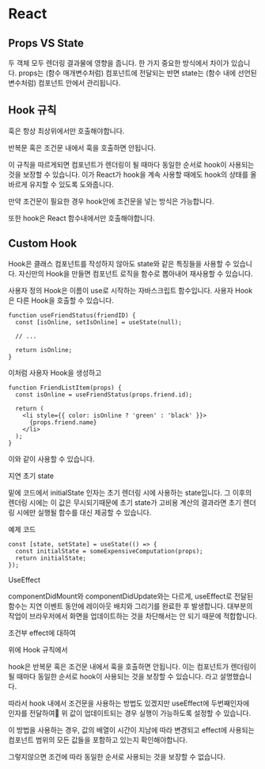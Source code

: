 # React

## Props VS State

두 객체 모두 렌더링 결과물에 영향을 줍니다.
한 가지 중요한 방식에서 차이가 있습니다.
props는 (함수 매개변수처럼) 컴포넌트에 전달되는 반면
state는 (함수 내에 선언된 변수처럼) 컴포넌트 안에서 관리됩니다.

## Hook 규칙

훅은 항상 최상위에서만 호출해야합니다.

반복문 혹은 조건문 내에서 훅을 호출하면 안됩니다.

이 규칙을 따르게되면
컴포넌트가 렌더링이 될 때마다 동일한 순서로 hook이 사용되는 것을 보장할 수 있습니다.
이가 React가 hook을 계속 사용할 때에도 hook의 상태를 올바르게 유지할 수 있도록 도와줍니다.

만약 조건문이 필요한 경우 hook안에 조건문을 넣는 방식은 가능합니다.

또한 hook은 React 함수내에서만 호출해야합니다.

## Custom Hook

Hook은 클래스 컴포넌트를 작성하지 않아도 state와 같은 특징들을 사용할 수 있습니다.
자신만의 Hook을 만들면 컴포넌트 로직을 함수로 뽑아내어 재사용할 수 있습니다.

사용자 정의 Hook은 이름이 use로 시작하는 자바스크립트 함수입니다.
사용자 Hook은 다른 Hook을 호출할 수 있습니다.

```
function useFriendStatus(friendID) {
  const [isOnline, setIsOnline] = useState(null);

  // ...

  return isOnline;
}
```

이처럼 사용자 Hook을 생성하고

```
function FriendListItem(props) {
  const isOnline = useFriendStatus(props.friend.id);

  return (
    <li style={{ color: isOnline ? 'green' : 'black' }}>
      {props.friend.name}
    </li>
  );
}
```

이와 같이 사용할 수 있습니다.

지연 초기 state

밑에 코드에서 initialState 인자는 초기 렌더링 시에 사용하는 state입니다.
그 이후의 렌더링 시에는 이 값은 무시되기때문에 초기 state가 고비용 계산의 결과라면
초기 렌더링 시에만 실행될 함수를 대신 제공할 수 있습니다.

예제 코드

```
const [state, setState] = useState(() => {
  const initialState = someExpensiveComputation(props);
  return initialState;
});
```

UseEffect

componentDidMount와 componentDidUpdate와는 다르게,
useEffect로 전달된 함수는 지연 이벤트 동안에 레이아웃 배치와 그리기를 완료한 후 발생합니다.
대부분의 작업이 브라우저에서 화면을 업데이트하는 것을 차단해서는 안 되기 때문에 적합합니다.

조건부 effect에 대하여

위에 Hook 규칙에서

hook은 반복문 혹은 조건문 내에서 훅을 호출하면 안됩니다.
이는 컴포넌트가 렌더링이 될 때마다 동일한 순서로 hook이 사용되는 것을 보장할 수 있습니다.
라고 설명했습니다.

따라서 hook 내에서 조건문을 사용하는 방법도 있겠지만
useEffect에 두번째인자에 인자를 전달하여 위 값이 업데이트되는 경우 실행이 가능하도록 설정할 수 있습니다.

이 방법을 사용하는 경우, 값의 배열이 시간이 지남에 따라 변경되고
effect에 사용되는 컴포넌트 범위의 모든 값들을 포함하고 있는지 확인해야합니다.

그렇지않으면 조건에 따라 동일한 순서로 사용되는 것을 보장할 수 없습니다.
